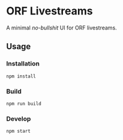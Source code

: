 # ORF Livestreams

A minimal *no-bullshit* UI for ORF livestreams.

## Usage

### Installation

`npm install`

### Build

`npm run build`

### Develop

`npm start`
